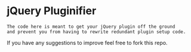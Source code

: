 jQuery Pluginifier
===================================
	The code here is meant to get your jQuery plugin off the ground
	and prevent you from having to rewrite redundant plugin setup code.

If you have any suggestions to improve feel free to fork this repo.